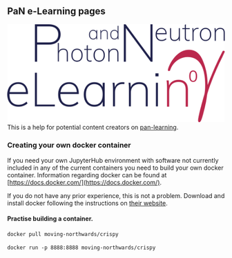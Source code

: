 ## PaN e-Learning pages

![](/assets/img/PaNelearning.png)
This is a help for potential content creators on [pan-learning](https://pan-learning.org).


### Creating your own docker container 

If you need your own JupyterHub environment with software not currently included in any of the current containers you need to build your own docker container. Information regarding docker can be found at [https://docs.docker.com/](https://docs.docker.com/). 

If you do not have any prior experience, this is not a problem. 
Download and install docker following the instructions on [their website](https://docs.docker.com/get-docker/). 

#### Practise building a container. 

```markdown
docker pull moving-northwards/crispy 
```

```markdown
docker run -p 8888:8888 moving-northwards/crispy 
```


